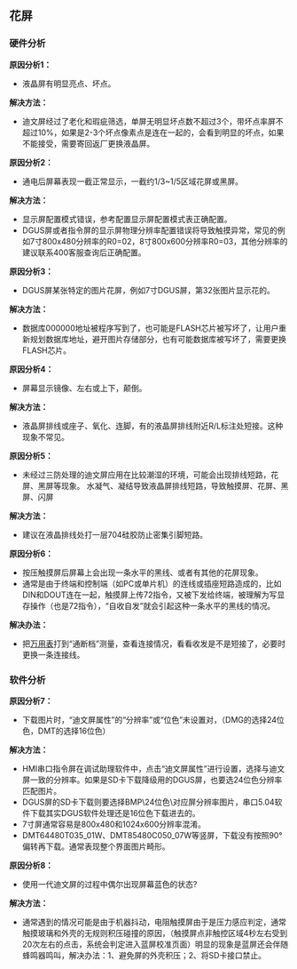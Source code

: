 ## 花屏



### **硬件分析**



**原因分析1：**

- 液晶屏有明显亮点、坏点。

**解决方法：**

- 迪文屏经过了老化和瑕疵筛选，单屏无明显坏点数不超过3个，带坏点率屏不超过10%，如果是2-3个坏点像素点是连在一起的，会看到明显的坏点，如果不能接受，需要寄回返厂更换液晶屏。

 

**原因分析2：**

- 通电后屏幕表现一截正常显示，一截约1/3~1/5区域花屏或黑屏。

**解决方法：**

- 显示屏配置模式错误，参考配置显示屏配置模式表正确配置。
- DGUS屏或者指令屏的显示屏物理分辨率配置错误将导致触摸异常，常见的例如7寸800x480分辨率的R0=02，8寸800x600分辨率R0=03，其他分辨率的建议联系400客服查询后正确配置。     

 

 

**原因分析3：**

- DGUS屏某张特定的图片花屏，例如7寸DGUS屏，第32张图片显示花的。

**解决方法：**

- 数据库000000地址被程序写到了，也可能是FLASH芯片被写坏了，让用户重新规划数据库地址，避开图片存储部分，也有可能数据库被写坏了，需要更换FLASH芯片。

 

 

**原因分析4：**

- 屏幕显示镜像、左右或上下，颠倒。

**解决方法：**

- 液晶屏排线或座子、氧化、连脚，有的液晶屏排线附近R/L标注处短接。这种现象不常见。

 

**原因分析5：**

- 未经过三防处理的迪文屏应用在比较潮湿的环境，可能会出现排线短路，花屏、黑屏等现象。 水凝气、凝结导致液晶屏排线短路，导致触摸屏、花屏、黑屏、闪屏

**解决方法：**

- 建议在液晶排线处打一层704硅胶防止密集引脚短路。

 

**原因分析6：**

- 按压触摸屏后屏幕上会出现一条水平的黑线、或者有其他的花屏现象。
- 通常是由于终端和控制端（如PC或单片机）的连线或插座短路造成的，比如DIN和DOUT连在一起，触摸屏上传72指令，又被下发给终端，被理解为写显存操作（也是72指令），“自收自发”就会引起这种一条水平的黑线的情况。

**解决办法：**

- 把[万用表](https://www.baidu.com/s?wd=%E4%B8%87%E7%94%A8%E8%A1%A8&tn=SE_PcZhidaonwhc_ngpagmjz&rsv_dl=gh_pc_zhidao)打到“通断档”测量，查看连接情况，看看收发是不是短接了，必要时更换一条连接线。

 

### **软件分析**



**原因分析7：**

- 下载图片时，“迪文屏属性”的“分辨率”或“位色”未设置对，（DMG的选择24位色，DMT的选择16位色）

**解决方法：**

- HMI串口指令屏在调试助理软件中，点击“迪文屏属性”进行设置，选择与迪文屏一致的分辨率。如果是SD卡下载降级用的DGUS屏，也要选24位色分辨率匹配图片。
- DGUS屏的SD卡下载则要选择BMP\24位色\对应屏分辨率图片，串口5.04软件下载其实DGUS软件处理还是16位色下载进去的。
- 7寸屏通常容易是800x480和1024x600分辨率混淆。
- DMT64480T035_01W、DMT85480C050_07W等竖屏，下载没有按照90°偏转再下载。通常表现整个界面图片畸形。

 

**原因分析8：**

- 使用一代迪文屏的过程中偶尔出现屏幕蓝色的状态?

**解决方法：**

- 通常遇到的情况可能是由于机器抖动，电阻触摸屏由于是压力感应判定，通常触摸玻璃和外壳的无规则积压碰撞的原因，（触摸屏点非触控区域4秒左右受到20次左右的点击，系统会判定进入蓝屏校准页面）明显的现象是蓝屏还会伴随蜂鸣器鸣叫，解决办法：1、避免屏的外壳积压；2、将SD卡接口禁止。